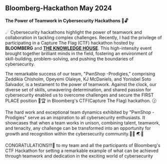 ## Bloomberg-Hackathon May 2024

**The Power of Teamwork in Cybersecurity Hackathons 💪🔓**

☄ Cybersecurity hackathons highlight the power of teamwork and collaboration in tackling complex challenges. Recently, I had the privilege of participating in a Capture The Flag (CTF) hackathon hosted by **BLOOMBERG** and [**THE KNOWLEDGE HOUSE**](https://www.linkedin.com/posts/theknowledgehouse_hackathonwinners-capturetheflag-cybersecurity-activity-7199144515373252609-4od5?utm_source=share&utm_medium=member_desktop). This high-intensity event brought together brilliant minds in the field, fostering an environment of skill-building, problem-solving, and pushing the boundaries of cybersecurity.


The remarkable success of our team, "PwnShop -Prodigies," comprising Zeddikia Chisholm, Opeyemi Olaleye, KJ McDaniels, and Yonisbel Soto Salvador, is a testament to the power of teamwork. Against the clock, our diverse set of skills, unwavering determination, and shared passion for cybersecurity enabled us to overcome challenges and secure the FIRST PLACE position 🥇🏆 in Bloomberg's CTF(Capture The Flag) hackathon. 🕝 

The hard work and exceptional team dynamics exhibited by "PwnShop -Prodigies" serve as an inspiration to all cybersecurity enthusiasts. It showcases that when a team works in unison, combining talent, teamwork, and tenacity, any challenge can be transformed into an opportunity for growth and recognition within the cybersecurity community.👩‍💻 🌏💫

CONGRATULATIONS!!!📣 to my team  and all the participants of Bloomberg's CTF Hackathon for setting a remarkable example of what can be achieved through teamwork and dedication in the exciting world of cybersecurity

